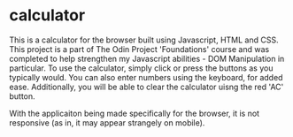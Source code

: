 # calculator

This is a calculator for the browser built using Javascript, HTML and CSS. This project is a part of The Odin Project 'Foundations' course and was completed to help strengthen my Javascript abilities - DOM Manipulation in particular.  To use the calculator, simply click or press the buttons as you typically would. You can also enter numbers using the keyboard, for added ease. Additionally, you will be able to clear the calculator uisng the red 'AC' button. 

With the applicaiton being made specifically for the browser, it is not responsive (as in, it may appear strangely on mobile).
